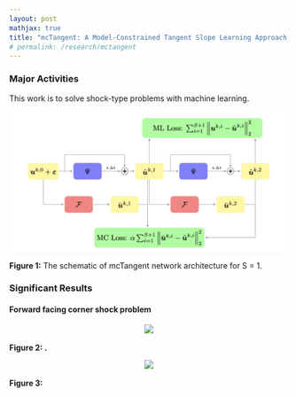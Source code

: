 ```yaml
---
layout: post
mathjax: true
title: "mcTangent: A Model-Constrained Tangent Slope Learning Approach for Dynamical Systems"
# permalink: /research/mctangent
---
```


### Major Activities 
This work is to solve shock-type problems with machine learning.

<p align="center">
<img src="/assets/figures/hainguyen/mctangent_0.png">
<figcaption><b>Figure 1:</b> The schematic of mcTangent network architecture for S = 1.</figcaption>
</p>

### Significant Results

#### Forward facing corner shock problem

<p align="center">
<img src="/assets/figures/hainguyen/2D_Euler_forth_same_mesh">
<figcaption><b>Figure 2:  .</figcaption>
</p>

<p align="center">
<img src="/assets/figures/hainguyen/2D_Euler_forth_different_mesh.gif">
<figcaption><b>Figure 3:  </figcaption>
</p>


